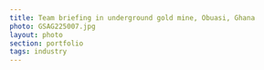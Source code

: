 ```yaml
--- 
title: Team briefing in underground gold mine, Obuasi, Ghana
photo: GSAG225007.jpg 
layout: photo 
section: portfolio 
tags: industry 
---  
```

